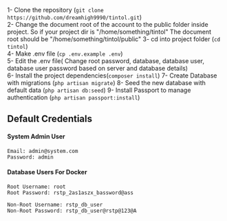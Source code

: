 1- Clone the repository (`git clone https://github.com/dreamhigh9990/tintol.git`)<br>
2- Change the document root of the account to the public folder inside project. So if your project dir is "/home/something/tintol" The document root should be "/home/something/tintol/public"
3- cd into project folder (`cd tintol`)<br>
4- Make .env file (`cp .env.example .env`)<br>
5- Edit the .env file( Change root password, database, database user, database user password based on server and database details)<br>
6- Install the project dependencies(`composer install`)
7- Create Database with migrations (`php artisan migrate`)
8- Seed the new database with default data (`php artisan db:seed`)
9- Install Passport to manage authentication (`php artisan passport:install`) 

## Default Credentials

#### System Admin User

```
Email: admin@system.com
Password: admin 
```

#### Database Users For Docker

```
Root Username: root
Root Password: rstp_2as1aszx_bassword@ass
```

```
Non-Root Username: rstp_db_user
Non-Root Password: rstp_db_user@rstp@123@A 
```